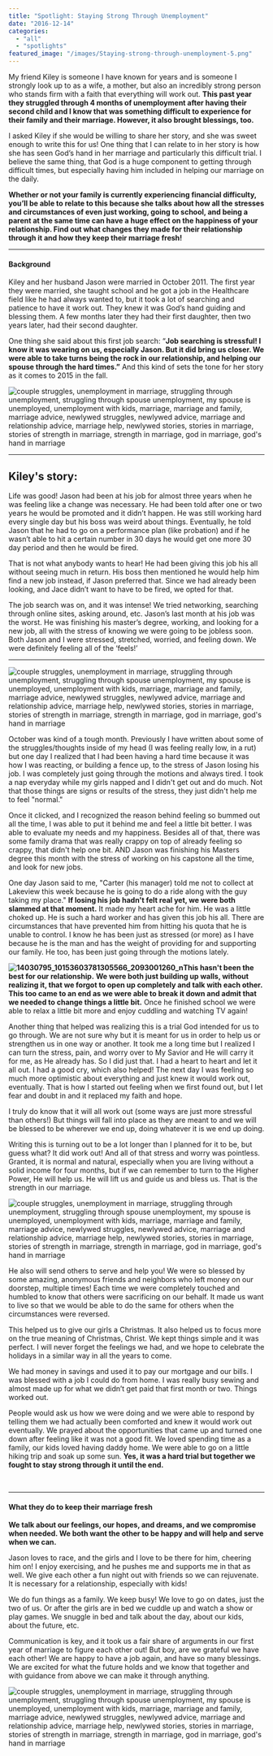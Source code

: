 ```yaml
---
title: "Spotlight: Staying Strong Through Unemployment"
date: "2016-12-14"
categories: 
  - "all"
  - "spotlights"
featured_image: "/images/Staying-strong-through-unemployment-5.png"
---
```


My friend Kiley is someone I have known for years and is someone I strongly look up to as a wife, a mother, but also an incredibly strong person who stands firm with a faith that everything will work out. **This past year they struggled through 4 months of unemployment after having their second child and I know that was something difficult to experience for their family and their marriage. However, it also brought blessings, too.**

I asked Kiley if she would be willing to share her story, and she was sweet enough to write this for us! One thing that I can relate to in her story is how she has seen God’s hand in her marriage and particularly this difficult trial. I believe the same thing, that God is a huge component to getting through difficult times, but especially having him included in helping our marriage on the daily.

**Whether or not your family is currently experiencing financial difficulty, you’ll be able to relate to this because she talks about how all the stresses and circumstances of even just working, going to school, and being a parent at the same time can have a huge effect on the happiness of your relationship. Find out what changes they made for their relationship through it and how they keep their marriage fresh!**

* * *

#### Background

Kiley and her husband Jason were married in October 2011. The first year they were married, she taught school and he got a job in the Healthcare field like he had always wanted to, but it took a lot of searching and patience to have it work out. They knew it was God’s hand guiding and blessing them. A few months later they had their first daughter, then two years later, had their second daughter.

One thing she said about this first job search: “**Job searching is stressful! I know it was wearing on us, especially Jason. But it did bring us closer. We were able to take turns being the rock in our relationship, and helping our spouse through the hard times.”** And this kind of sets the tone for her story as it comes to 2015 in the fall.

![couple struggles, unemployment in marriage, struggling through unemployment, struggling through spouse unemployment, my spouse is unemployed, unemployment with kids, marriage, marriage and family, marriage advice, newlywed struggles, newlywed advice, marriage and relationship advice, marriage help, newlywed stories, stories in marriage, stories of strength in marriage, strength in marriage, god in marriage, god's hand in marriage](/images/kiley-and-family.jpg)

* * *

## Kiley's story:

Life was good! Jason had been at his job for almost three years when he was feeling like a change was necessary. He had been told after one or two years he would be promoted and it didn’t happen. He was still working hard every single day but his boss was weird about things. Eventually, he told Jason that he had to go on a performance plan (like probation) and if he wasn’t able to hit a certain number in 30 days he would get one more 30 day period and then he would be fired.

That is not what anybody wants to hear! He had been giving this job his all without seeing much in return. His boss then mentioned he would help him find a new job instead, if Jason preferred that. Since we had already been looking, and Jace didn’t want to have to be fired, we opted for that.

The job search was on, and it was intense! We tried networking, searching through online sites, asking around, etc. Jason’s last month at his job was the worst. He was finishing his master’s degree, working, and looking for a new job, all with the stress of knowing we were going to be jobless soon. Both Jason and I were stressed, stretched, worried, and feeling down. We were definitely feeling all of the ‘feels!’

* * *

![couple struggles, unemployment in marriage, struggling through unemployment, struggling through spouse unemployment, my spouse is unemployed, unemployment with kids, marriage, marriage and family, marriage advice, newlywed struggles, newlywed advice, marriage and relationship advice, marriage help, newlywed stories, stories in marriage, stories of strength in marriage, strength in marriage, god in marriage, god's hand in marriage](/images/15424504_10153900787310566_229548992_n.jpg)

October was kind of a tough month. Previously I have written about some of the struggles/thoughts inside of my head (I was feeling really low, in a rut) but one day I realized that I had been having a hard time because it was how I was reacting, or building a fence up, to the stress of Jason losing his job. I was completely just going through the motions and always tired. I took a nap everyday while my girls napped and I didn't get out and do much. Not that those things are signs or results of the stress, they just didn't help me to feel "normal."

Once it clicked, and I recognized the reason behind feeling so bummed out all the time, I was able to put it behind me and feel a little bit better. I was able to evaluate my needs and my happiness. Besides all of that, there was some family drama that was really crappy on top of already feeling so crappy, that didn't help one bit. AND Jason was finishing his Masters degree this month with the stress of working on his capstone all the time, and look for new jobs.

One day Jason said to me, "Carter (his manager) told me not to collect at Lakeview this week because he is going to do a ride along with the guy taking my place." **If losing his job hadn't felt real yet, we were both slammed at that moment.** It made my heart ache for him. He was a little choked up. He is such a hard worker and has given this job his all. There are circumstances that have prevented him from hitting his quota that he is unable to control. I know he has been just as stressed (or more) as I have because he is the man and has the weight of providing for and supporting our family. He too, has been just going through the motions lately.

**![14030795_10153603781305566_2093001260_n](/images/14030795_10153603781305566_2093001260_n.jpg)This hasn't been the best for our relationship.** **We were both just building up walls, without realizing it, that we forgot to open up completely and talk with each other. This too came to an end as we were able to break it down and admit that we needed to change things a little bit.** Once he finished school we were able to relax a little bit more and enjoy cuddling and watching TV again!

Another thing that helped was realizing this is a trial God intended for us to go through. We are not sure why but it is meant for us in order to help us or strengthen us in one way or another. It took me a long time but I realized I can turn the stress, pain, and worry over to My Savior and He will carry it for me, as He already has. So I did just that. I had a heart to heart and let it all out. I had a good cry, which also helped! The next day I was feeling so much more optimistic about everything and just knew it would work out, eventually. That is how I started out feeling when we first found out, but I let fear and doubt in and it replaced my faith and hope.

I truly do know that it will all work out (some ways are just more stressful than others!) But things will fall into place as they are meant to and we will be blessed to be wherever we end up, doing whatever it is we end up doing.

Writing this is turning out to be a lot longer than I planned for it to be, but guess what? It did work out! And all of that stress and worry was pointless. Granted, it is normal and natural, especially when you are living without a solid income for four months, but if we can remember to turn to the Higher Power, He will help us. He will lift us and guide us and bless us. That is the strength in our marriage.

![couple struggles, unemployment in marriage, struggling through unemployment, struggling through spouse unemployment, my spouse is unemployed, unemployment with kids, marriage, marriage and family, marriage advice, newlywed struggles, newlywed advice, marriage and relationship advice, marriage help, newlywed stories, stories in marriage, stories of strength in marriage, strength in marriage, god in marriage, god's hand in marriage](/images/14010021_10153603771115566_1017250799_n.jpg)

He also will send others to serve and help you! We were so blessed by some amazing, anonymous friends and neighbors who left money on our doorstep, multiple times! Each time we were completely touched and humbled to know that others were sacrificing on our behalf. It made us want to live so that we would be able to do the same for others when the circumstances were reversed.

This helped us to give our girls a Christmas. It also helped us to focus more on the true meaning of Christmas, Christ. We kept things simple and it was perfect. I will never forget the feelings we had, and we hope to celebrate the holidays in a similar way in all the years to come.

We had money in savings and used it to pay our mortgage and our bills. I was blessed with a job I could do from home. I was really busy sewing and almost made up for what we didn’t get paid that first month or two. Things worked out.

People would ask us how we were doing and we were able to respond by telling them we had actually been comforted and knew it would work out eventually. We prayed about the opportunities that came up and turned one down after feeling like it was not a good fit. We loved spending time as a family, our kids loved having daddy home. We were able to go on a little hiking trip and soak up some sun. **Yes, it was a hard trial but together we fought to stay strong through it until the end.**

 

* * *

#### What they do to keep their marriage fresh

**We talk about our feelings, our hopes, and dreams, and we compromise when needed. We both want the other to be happy and will help and serve when we can.**

Jason loves to race, and the girls and I love to be there for him, cheering him on! I enjoy exercising, and he pushes me and supports me in that as well. We give each other a fun night out with friends so we can rejuvenate. It is necessary for a relationship, especially with kids!

We do fun things as a family. We keep busy! We love to go on dates, just the two of us. Or after the girls are in bed we cuddle up and watch a show or play games. We snuggle in bed and talk about the day, about our kids, about the future, etc.

Communication is key, and it took us a fair share of arguments in our first year of marriage to figure each other out! But boy, are we grateful we have each other! We are happy to have a job again, and have so many blessings. We are excited for what the future holds and we know that together and with guidance from above we can make it through anything.

![couple struggles, unemployment in marriage, struggling through unemployment, struggling through spouse unemployment, my spouse is unemployed, unemployment with kids, marriage, marriage and family, marriage advice, newlywed struggles, newlywed advice, marriage and relationship advice, marriage help, newlywed stories, stories in marriage, stories of strength in marriage, strength in marriage, god in marriage, god's hand in marriage](/images/15494138_10153900790175566_1226348116_n-1.jpg)
